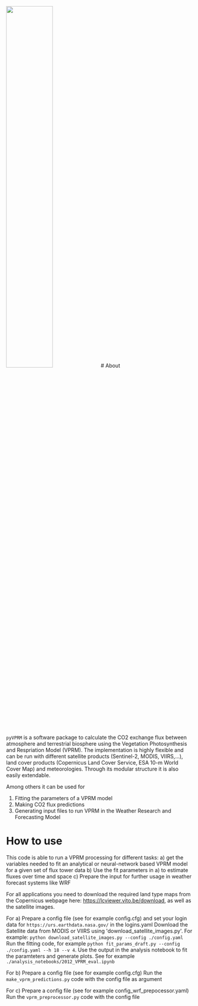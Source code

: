 <img src="https://github.com/tglauch/pyVPRM/assets/29706254/ba2565e6-1434-4a95-8086-936462f8d05d" width=50% height=50%>
# About

`pyVPRM` is a software package to calculate the CO2 exchange flux between atmosphere and terrestrial biosphere using the Vegetation Photosynthesis and Respriation Model (VPRM). The implementation is highly flexible and can be run with different satellite products (Sentinel-2, MODIS, VIIRS,...), land cover products (Copernicus Land Cover Service, ESA 10-m World Cover Map) and meteorologies. Through its modular structure it is also easily extendable. 

Among others it can be used for 

1. Fitting the parameters of a VPRM model
2. Making CO2 flux predictions
3. Generating input files to run VPRM in the Weather Research and Forecasting Model


# How to use
This code is able to run a VPRM processing for different tasks:
a) get the variables needed to fit an analytical or neural-network based VPRM model for a given set of flux tower data
b) Use the fit parameters in a) to estimate fluxes over time and space
c) Prepare the input for further usage in weather forecast systems like WRF

For all applications you need to download the required land type maps from the Copernicus webpage here: https://lcviewer.vito.be/download, as well as the satellite images.

For a)
Prepare a config file (see for example config.cfg) and set your login data for `https://urs.earthdata.nasa.gov/` in the logins.yaml
Download the Satellite data from MODIS or VIIRS using 'download_satellite_images.py'. For example: `python download_satellite_images.py --config ./config.yaml`
Run the fitting code, for example `python fit_params_draft.py --config ./config.yaml --h 18 --v 4`.
Use the output in the analysis notebook to fit the paramteters and generate plots. See for example `./analysis_notebooks/2012_VPRM_eval.ipynb`

For b)
Prepare a config file (see for example config.cfg)
Run the `make_vprm_predictions.py` code with the config file as argument

For c)
Prepare a config file (see for example config_wrf_prepocessor.yaml)
Run the `vprm_preprocessor.py` code with the config file
